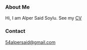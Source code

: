 
### About Me

Hi, I am Alper Said Soylu. See my [CV](https://overengineer.github.io/CV/CV.html)

### Contact

[54alpersaid@gmail.com](mailto:54alpersaid@gmail.com)
